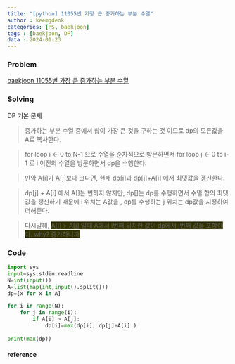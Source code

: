 ```yaml
---
title: "[python] 11055번 가장 큰 증가하는 부분 수열"
author : keemgdeok
categories: [PS, baekjoon]
tags : [baekjoon, DP]
data : 2024-01-23
---
```



### Problem
[baekjoon 11055번 가장 큰 증가하는 부분 수열](https://www.acmicpc.net/problem/11055)


### Solving
DP 기본 문제
> 증가하는 부분 수열 중에서 합이 가장 큰 것을 구하는 것 이므로 dp의 모든값을 A로 복사한다.

> for loop i ← 0 to N-1 으로 수열을 순차적으로 방문하면서 for loop j ← 0 to i-1 로 i 이전의 수열을 방문하면서 dp을 수행한다. 

> 만약 A[i]가 A[j]보다 크다면, 현재 dp[i]과 dp[j]+A[i] 에서 최댓값을 갱신한다. 
 
> dp[j] + A[i] 에서 A[]는 변하지 않지만, dp[]는 dp를 수행하면서 수열 합의 최댓값을 갱신하기 때문에  i 위치는  A값을 , dp를 수행하는 j 위치는 dp값을 지정하여 더해준다.

> 다시말해, <span style="background-color:#333300">A[i] > A[j] 일때 A에서 i번째 위치한 값이 dp에서 j번째 값을 포함한다. why? 증가하니까</span>




### Code
```python
import sys
input=sys.stdin.readline
N=int(input())
A=list(map(int,input().split()))
dp=[x for x in A]

for i in range(N):
    for j in range(i):
        if A[i] > A[j]:
            dp[i]=max(dp[i], dp[j]+A[i] )
    
print(max(dp))
```


#### reference


